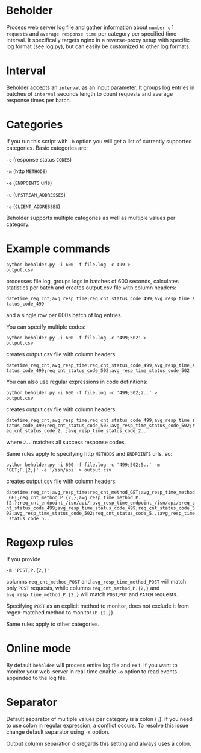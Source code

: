 # Beholder
Process web server log file and gather information about `number of requests` and `average response time` per category per specified time interval. It specifically targets nginx in a reverse-proxy setup with specific log format (see log.py), but can easily be customized to other log formats.

# Interval
Beholder accepts an `interval` as an input parameter. It groups log entries in batches of `interval` seconds length to count requests and average response times per batch.

# Categories
If you run this script with `-h` option you will get a list of currently supported categories. Basic categories are:

`-c` (response status `CODES`)

`-m` (http `METHODS`)

`-e` (`ENDPOINTS` urls)

`-u` (`UPSTREAM_ADDRESSES`)

`-a` (`CLIENT_ADDRESSES`)

Beholder supports multiple categories as well as multiple values per category.

# Example commands
<code>python beholder.py -i 600 -f file.log -c 499 > output.csv</code>

processes file.log, groups logs in batches of 600 seconds, calculates statistics per batch and creates output.csv file with column headers:

<code>datetime;req_cnt;avg_resp_time;req_cnt_status_code_499;avg_resp_time_status_code_499</code>

and a single row per 600s batch of log entries.

You can specify multiple codes:

<code>python beholder.py -i 600 -f file.log -c '499;502' > output.csv</code>

creates output.csv file with column headers:

<code>datetime;req_cnt;avg_resp_time;req_cnt_status_code_499;avg_resp_time_status_code_499;req_cnt_status_code_502;avg_resp_time_status_code_502</code>

You can also use regular expressions in code definitions:

<code>python beholder.py -i 600 -f file.log -c '499;502;2..' > output.csv</code>

creates output.csv file with column headers:

<code>datetime;req_cnt;avg_resp_time;req_cnt_status_code_499;avg_resp_time_status_code_499;req_cnt_status_code_502;avg_resp_time_status_code_502;req_cnt_status_code_2..;avg_resp_time_status_code_2..</code>

where `2..` matches all success response codes.

Same rules apply to specifying http `METHODS` and `ENDPOINTS` urls, so:

<code>python beholder.py -i 600 -f file.log -c '499;502;5..' -m 'GET;P.{2,}' -e '\/isn\/api' > output.csv</code>

creates output.csv file with column headers:

<code>datetime;req_cnt;avg_resp_time;req_cnt_method_GET;avg_resp_time_method_GET;req_cnt_method_P.{2,};avg_resp_time_method_P.{2,};req_cnt_endpoint_/isn/api/;avg_resp_time_endpoint_/isn/api/;req_cnt_status_code_499;avg_resp_time_status_code_499;req_cnt_status_code_502;avg_resp_time_status_code_502;req_cnt_status_code_5..;avg_resp_time_status_code_5..</code>

# Regexp rules
If you provide 

<code>-m 'POST;P.{2,}'</code> 

columns `req_cnt_method_POST` and `avg_resp_time_method_POST` will match only `POST` requests, while columns `req_cnt_method_P.{2,}` and `avg_resp_time_method_P.{2,}` will match `POST`,`PUT` and `PATCH` requests. 

Specifying `POST` as an explicit method to monitor, does not exclude it from regex-matched method to monitor (`P.{2,}`).

Same rules apply to other categories.

# Online mode
By default `beholder` will process entire log file and exit. If you want to monitor your web-server in real-time enable `-o` option to read events appended to the log file.

# Separator
Default separator of multiple values per category is a colon (`;`). If you need to use colon in regular expression, a conflict occurs. To resolve this issue change default separator using `-s` option.

Output column separation disregards this setting and always uses a colon.